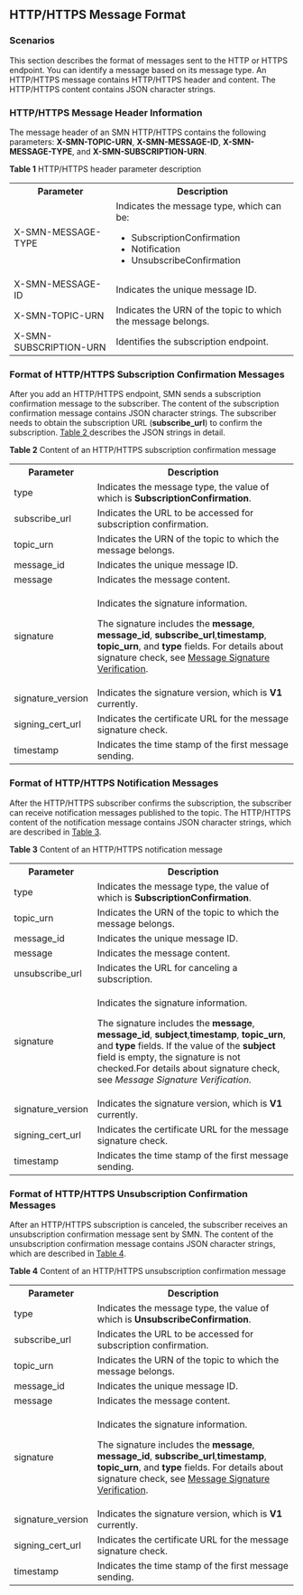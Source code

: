 

## HTTP/HTTPS Message Format

### Scenarios

This section describes the format of messages sent to the HTTP or HTTPS endpoint. You can identify a message based on its message type. An HTTP/HTTPS message contains HTTP/HTTPS header and content. The HTTP/HTTPS content contains JSON character strings.

### HTTP/HTTPS Message Header Information

The message header of an SMN HTTP/HTTPS contains the following parameters: **X-SMN-TOPIC-URN**, **X-SMN-MESSAGE-ID**, **X-SMN-MESSAGE-TYPE**, and **X-SMN-SUBSCRIPTION-URN**.

**Table 1** HTTP/HTTPS header parameter description

<table>
<tr>
<th>Parameter</th>
<th>Description</th>
</tr>
<tr>
<td> X-SMN-MESSAGE-TYPE </td>
<td>Indicates the message type, which can be:                   
                                                                                        
<ul><li>SubscriptionConfirmation</li>                                  
                                                                                        
<li>Notification</li>                                                                                                                                
<li>UnsubscribeConfirmation</li></ul> </td>
</tr>
<tr>
<td> X-SMN-MESSAGE-ID</td>
<td>Indicates the unique message ID. </td>
</tr>
<tr>
<td>X-SMN-TOPIC-URN</td>
<td>Indicates the URN of the topic to which the message belongs. </td>
</tr>
<tr>
<td>X-SMN-SUBSCRIPTION-URN</td>
<td>Identifies the subscription endpoint.</td>
</tr>
</table> 

### Format of HTTP/HTTPS Subscription Confirmation Messages

After you add an HTTP/HTTPS endpoint, SMN sends a subscription confirmation message to the subscriber. The content of the subscription confirmation message contains JSON character strings. The subscriber needs to obtain the subscription URL (**subscribe_url**) to confirm the subscription. <a href="#table2">Table 2 </a>describes the JSON strings in detail.

<a name="table2">**Table 2** Content of an HTTP/HTTPS subscription confirmation message</a>
<table>
<tr>
<th>Parameter</th>
<th>Description</th>
</tr>
<tr>
<td> type   </td>
<td>Indicates the message type, the value of which is <b>SubscriptionConfirmation</b>.
</tr>
<tr>
<td>subscribe_url </td>
<td>Indicates the URL to be accessed for subscription confirmation.  </td>
</tr>
<tr>
<td> topic_urn </td>
<td>Indicates the URN of the topic to which the message belongs.  </td>
</tr>
<tr>
<td>message_id </td>
<td> Indicates the unique message ID.</td>
</tr>
<tr>
<td> message </td>
<td> Indicates the message content.</td>
</tr>
<tr>
<td> signature</td>
<td> <p>Indicates the signature information.</p> 
<p>The signature includes the <b>message</b>, <b>message_id</b>, <b>subscribe_url</b>,<b>timestamp</b>, <b>topic_urn</b>, and <b>type</b> fields. For details about signature check, see <a href="Message Signature Verification">Message Signature Verification</a>. </p></td>
</tr>
<tr>
<td> signature_version</td>
<td> Indicates the signature version, which is <b>V1</b> currently. </td>
</tr>
<tr>
<td> signing_cert_url</td>
<td> Indicates the certificate URL for the message signature check. </td>
</tr>
<tr>
<td> timestamp</td>
<td> Indicates the time stamp of the first message sending. </td>
</tr>
</table> 

### Format of HTTP/HTTPS Notification Messages

After the HTTP/HTTPS subscriber confirms the subscription, the subscriber can receive notification messages published to the topic. The HTTP/HTTPS content of the notification message contains JSON character strings, which are described in <a href="#table3">Table 3</a>.

<a name="table3">**Table 3** Content of an HTTP/HTTPS notification message</a>

<table>
<tr>
<th>Parameter</th>
<th>Description</th>
</tr>
<tr>
<td> type   </td>
<td>Indicates the message type, the value of which is <b>SubscriptionConfirmation</b>.
</tr>
<tr>
<td>topic_urn  </td>
<td>Indicates the URN of the topic to which the message belongs.   </td>
</tr>

<tr>
<td>message_id </td>
<td> Indicates the unique message ID.</td>
</tr>
<tr>
<td> message </td>
<td> Indicates the message content.</td>
</tr>
<tr>
<td>  unsubscribe_url </td>
<td>Indicates the URL for canceling a subscription. </td>
</tr>
<tr>
<td> signature</td>
<td> <p>Indicates the signature information.</p> 
<p>The signature includes the <b>message</b>, <b>message_id</b>, <b>subject</b>,<b>timestamp</b>, <b>topic_urn</b>, and <b>type</b> fields. If the value of the <b>subject</b> field is empty, the signature is not checked.For details about signature check, see <i>Message Signature Verification</i>. </p></td>
</tr>
<tr>
<td> signature_version</td>
<td> Indicates the signature version, which is <b>V1</b> currently. </td>
</tr>
<tr>
<td> signing_cert_url</td>
<td> Indicates the certificate URL for the message signature check. </td>
</tr>
<tr>
<td> timestamp</td>
<td> Indicates the time stamp of the first message sending. </td>
</tr>
</table> 

### Format of HTTP/HTTPS Unsubscription Confirmation Messages

After an HTTP/HTTPS subscription is canceled, the subscriber receives an unsubscription confirmation message sent by SMN. The content of the unsubscription confirmation message contains JSON character strings, which are described in <a href="#table4">Table 4</a>.

<a name="table4">**Table 4** Content of an HTTP/HTTPS unsubscription confirmation message</a>


<table>
<tr>
<th>Parameter</th>
<th>Description</th>
</tr>
<tr>
<td> type   </td>
<td>Indicates the message type, the value of which is <b>UnsubscribeConfirmation</b>.
</tr>
<tr>
<td>subscribe_url </td>
<td>Indicates the URL to be accessed for subscription confirmation.  </td>
</tr>
<tr>
<td> topic_urn </td>
<td>Indicates the URN of the topic to which the message belongs.  </td>
</tr>
<tr>
<td>message_id </td>
<td> Indicates the unique message ID.</td>
</tr>
<tr>
<td> message </td>
<td> Indicates the message content.</td>
</tr>
<tr>
<td> signature</td>
<td> <p>Indicates the signature information.</p> 
<p>The signature includes the <b>message</b>, <b>message_id</b>, <b>subscribe_url</b>,<b>timestamp</b>, <b>topic_urn</b>, and <b>type</b> fields. For details about signature check, see <a href="Message Signature Verification">Message Signature Verification</a>. </p></td>
</tr>
<tr>
<td> signature_version</td>
<td> Indicates the signature version, which is <b>V1</b> currently. </td>
</tr>
<tr>
<td> signing_cert_url</td>
<td> Indicates the certificate URL for the message signature check. </td>
</tr>
<tr>
<td> timestamp</td>
<td> Indicates the time stamp of the first message sending. </td>
</tr>
</table> 


